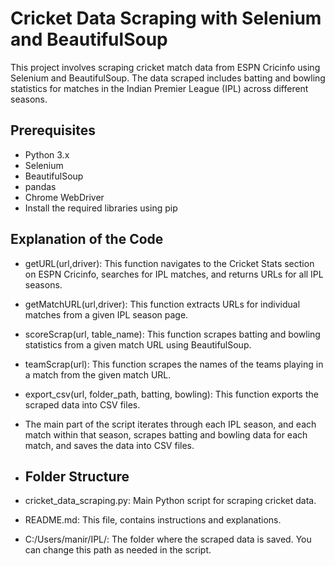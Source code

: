 # Cricket Data Scraping with Selenium and BeautifulSoup

This project involves scraping cricket match data from ESPN Cricinfo using Selenium and BeautifulSoup. The data scraped includes batting and bowling statistics for matches in the Indian Premier League (IPL) across different seasons.

## Prerequisites

- Python 3.x
- Selenium
- BeautifulSoup
- pandas
- Chrome WebDriver
- Install the required libraries using pip

## Explanation of the Code

- getURL(url,driver): This function navigates to the Cricket Stats section on ESPN Cricinfo, searches for IPL matches, and returns URLs for all IPL seasons.
- getMatchURL(url,driver): This function extracts URLs for individual matches from a given IPL season page.
- scoreScrap(url, table_name): This function scrapes batting and bowling statistics from a given match URL using BeautifulSoup.
- teamScrap(url): This function scrapes the names of the teams playing in a match from the given match URL.
- export_csv(url, folder_path, batting, bowling): This function exports the scraped data into CSV files.
- The main part of the script iterates through each IPL season, and each match within that season, scrapes batting and bowling data for each match, and saves the data into CSV files.

- ## Folder Structure

- cricket_data_scraping.py: Main Python script for scraping cricket data.
- README.md: This file, contains instructions and explanations.
- C:/Users/manir/IPL/: The folder where the scraped data is saved. You can change this path as needed in the script.
